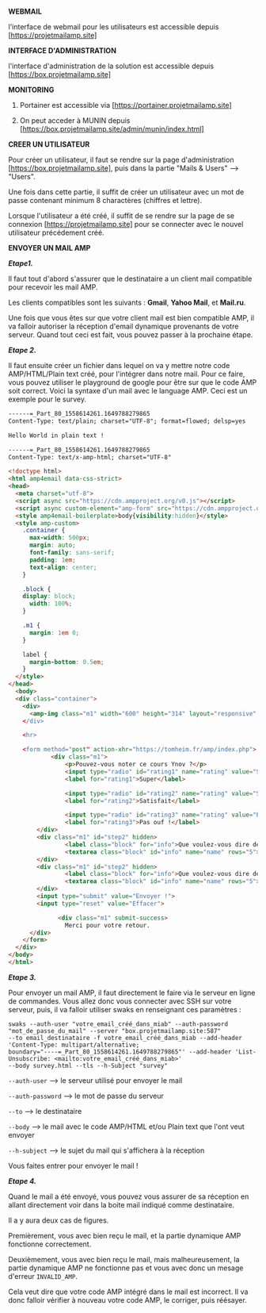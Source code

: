 **WEBMAIL**

l'interface de webmail pour les utilisateurs est accessible depuis [https://projetmailamp.site]

**INTERFACE D'ADMINISTRATION** 

l'interface d'administration de la solution est accessible depuis [https://box.projetmailamp.site]



**MONITORING** 

1. Portainer est accessible via [https://portainer.projetmailamp.site]

2. On peut acceder à MUNIN depuis [https://box.projetmailamp.site/admin/munin/index.html]



**CREER UN UTILISATEUR** 

Pour créer un utilisateur, il faut se rendre sur la page d'administration  [https://box.projetmailamp.site], puis dans la partie "Mails & Users" --> "Users".

Une fois dans cette partie, il suffit de créer un utilisateur avec un mot de passe contenant minimum 8 charactères (chiffres et lettre).

Lorsque l'utilisateur a été créé, il suffit de se rendre sur la page de se connexion [https://projetmailamp.site] pour se connecter avec le nouvel utilisateur précédement créé. 



**ENVOYER UN MAIL AMP** 

***Etape1.***

Il faut tout d'abord s'assurer que le destinataire a un client mail compatible pour recevoir les mail AMP. 

Les clients compatibles sont les suivants : __Gmail__, __Yahoo Mail__, et __Mail.ru__.


Une fois que vous êtes sur que votre client mail est bien compatible AMP, il va falloir autoriser la réception d'email dynamique provenants de votre serveur. 
Quand tout ceci est fait, vous pouvez passer à la prochaine étape.

***Etape 2.***

Il faut ensuite créer un fichier dans lequel on va y mettre notre code AMP/HTML/Plain text créé, pour l'intégrer dans notre mail. Pour ce faire, vous pouvez utiliser le playground de google pour être sur que le code AMP soit correct. Voici la syntaxe d'un mail avec le language AMP. Ceci est un exemple pour le survey.

```html
------=_Part_80_1558614261.1649788279865
Content-Type: text/plain; charset="UTF-8"; format=flowed; delsp=yes

Hello World in plain text !

------=_Part_80_1558614261.1649788279865
Content-Type: text/x-amp-html; charset="UTF-8"

<!doctype html>
<html amp4email data-css-strict>
<head>
  <meta charset="utf-8">
  <script async src="https://cdn.ampproject.org/v0.js"></script>
  <script async custom-element="amp-form" src="https://cdn.ampproject.org/v0/amp-form-0.1.js"></script>
  <style amp4email-boilerplate>body{visibility:hidden}</style>
  <style amp-custom>
    .container {
      max-width: 500px;
      margin: auto;
      font-family: sans-serif;
      padding: 1em;
      text-align: center;
    }

    .block {
    display: block;
      width: 100%;
    }

    .m1 {
      margin: 1em 0;
    }

    label {
      margin-bottom: 0.5em;
    }
  </style>
</head>
  <body>
  <div class="container">
    <div>
      <amp-img class="m1" width="600" height="314" layout="responsive" src="https://amp.dev/static/img/sharing/default-$      <p>Nous espérons que vous avez passé un bon moment !</p>
    </div>

    <hr>

    <form method="post" action-xhr="https://tomheim.fr/amp/index.php">
            <div class="m1">
                <p>Pouvez-vous noter ce cours Ynov ?</p>
                <input type="radio" id="rating1" name="rating" value="Super" on="change:step2.show" required>
                <label for="rating1">Super</label>

                <input type="radio" id="rating2" name="rating" value="Satisfait" on="change:step2.show">
                <label for="rating2">Satisfait</label>

                <input type="radio" id="rating3" name="rating" value="Pas ouf !" on="change:step2.show">
                <label for="rating3">Pas ouf !</label>
        </div>
        <div class="m1" id="step2" hidden>
                <label class="block" for="info">Que voulez-vous dire de plus ?</label>
                <textarea class="block" id="info" name="name" rows="5"></textarea>
        </div>
        <div class="m1" id="step2" hidden>
                <label class="block" for="info">Que voulez-vous dire de plus ?</label>
                <textarea class="block" id="info" name="name" rows="5"></textarea>
        </div>
        <input type="submit" value="Envoyer !">
        <input type="reset" value="Effacer">

              <div class="m1" submit-success>
                Merci pour votre retour.
      </div>
    </form>
  </div>
</body>
</html>
```

***Etape 3.***

Pour envoyer un mail AMP, il faut directement le faire via le serveur en ligne de commandes. Vous allez donc vous connecter avec SSH sur votre serveur, puis, il va falloir utiliser swaks en renseignant ces paramètres : 

```
swaks --auth-user "votre_email_créé_dans_miab" --auth-password "mot_de_passe_du_mail" --server "box.projetmailamp.site:587" 
--to email_destinataire -f votre_email_créé_dans_miab --add-header 'Content-Type: multipart/alternative; 
boundary="----=_Part_80_1558614261.1649788279865"' --add-header 'List-Unsubscribe: <mailto:votre_email_créé_dans_miab>'
--body survey.html --tls --h-Subject "survey"
```

`--auth-user` --> le serveur utilisé pour envoyer le mail

`--auth-password` --> le mot de passe du serveur 

`--to` --> le destinataire

`--body` --> le mail avec le code AMP/HTML et/ou Plain text que l'ont veut envoyer

`--h-subject` --> le sujet du mail qui s'affichera à la réception 

Vous faites entrer pour envoyer le mail ! 

***Etape 4.***

Quand le mail a été envoyé, vous pouvez vous assurer de sa réception en allant directement voir dans la boite mail indiqué comme destinataire. 

Il a y aura deux cas de figures.

Premièrement, vous avec bien reçu le mail, et la partie dynamique AMP fonctionne correctement.

Deuxièmement, vous avec bien reçu le mail, mais malheureusement, la partie dynamique AMP ne fonctionne pas et vous avec donc un mesage d'erreur `INVALID_AMP`. 

Cela veut dire que votre code AMP intégré dans le mail est incorrect. Il va donc falloir vérifier à nouveau votre code AMP, le corriger, puis réésayer. 
